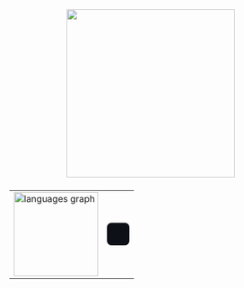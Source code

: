 <div align="center">
  <img height="300" src="https://i.pinimg.com/originals/ce/32/ac/ce32acad708dcd74eff4872573c04d4c.gif"  />
</div>

###

<table align="center">
  <tr>
    <td>
      <img src="https://github-readme-stats.vercel.app/api/top-langs?username=666mxvbee&locale=en&hide_title=false&layout=compact&card_width=320&langs_count=100&theme=github_dark&hide_border=false&order=2" height="150" alt="languages graph" />
    </td>
    <td>
<div align="center" style="background-color: #0d1117; padding: 20px; border-radius: 8px;">
    </td>
  </tr>
</table>
